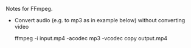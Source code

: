 Notes for FFmpeg.

* Convert audio (e.g. to mp3 as in example below) without converting video

    ffmpeg -i input.mp4 -acodec mp3 -vcodec copy output.mp4
